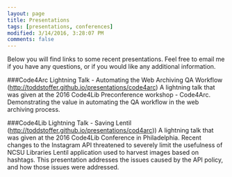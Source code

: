 ```yaml
---
layout: page
title: Presentations
tags: [presentations, conferences]
modified: 3/14/2016, 3:28:07 PM
comments: false
---
```


Below you will find links to some recent presentations. Feel free to email me if you have any questions, or if you would like any additional information.

###Code4Arc Lightning Talk - Automating the Web Archiving QA Workflow
(http://toddstoffer.github.io/presentations/code4arc)
A lightning talk that was given at the 2016 Code4Lib Preconference workshop - Code4Arc. Demonstrating the value in automating the QA workflow in the web archiving process.  

###Code4Lib Lightning Talk - Saving Lentil
(http://toddstoffer.github.io/presentations/cod4arc))
A lightning talk that was given at the 2016 Code4Lib Conference in Philadelphia. Recent changes to the Instagram API threatened to severely limit the usefulness of NCSU Libraries Lentil application used to harvest images based on hashtags. This presentation addresses the issues caused by the API policy, and how those issues were addressed.
